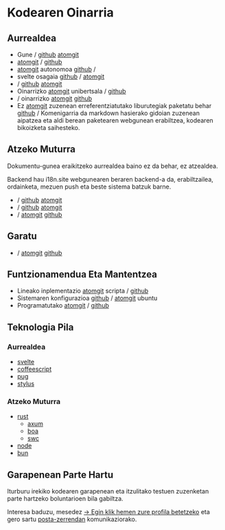 # Kodearen Oinarria

## Aurrealdea

* Gune / [github](https://github.com/i18n-site/site) [atomgit](https://atomgit.com/i18n/proto)
* [atomgit](https://atomgit.com/i18n/md) / [github](https://github.com/i18n-site/md)
* [atomgit](https://atomgit.com/i18n/18x) autonomoa [github](https://github.com/i18n-site/18x) /
* svelte osagaia [github](https://github.com/i18n-site/plugin) / [atomgit](https://atomgit.com/i18n/plugin)
* / [github](https://github.com/i18n-site/proto) [atomgit](https://atomgit.com/i18n/proto)
* Oinarrizko [atomgit](https://atomgit.com/i18n/lib) unibertsala / [github](https://github.com/i18n-site/lib)
* / oinarrizko [atomgit](https://atomgit.com/i18n/ie) [github](https://github.com/i18n-site/ie)
* Ez [atomgit](https://atomgit.com/i18n/x) zuzenean erreferentziatutako liburutegiak paketatu behar [github](https://github.com/i18n-site/x) /
  Komenigarria da markdown hasierako gidoian zuzenean aipatzea eta aldi berean paketearen webgunean erabiltzea, kodearen bikoizketa saihesteko.

## Atzeko Muturra

Dokumentu-gunea eraikitzeko aurrealdea baino ez da behar, ez atzealdea.

Backend hau i18n.site webgunearen beraren backend-a da, erabiltzailea, ordainketa, mezuen push eta beste sistema batzuk barne.

* / [github](https://github.com/i18n-api/srv) [atomgit](https://atomgit.com/i18n-api/srv)
* / [github](https://github.com/i18n-api/pub) [atomgit](https://atomgit.com/i18n-api/pub)
* / [atomgit](https://atomgit.com/i18n/rust) [github](https://github.com/i18n-site/rust)

## Garatu

* / [atomgit](https://atomgit.com/i18n-api/srv.docker) [github](https://github.com/i18n-api/srv.docker)

## Funtzionamendua Eta Mantentzea

* Lineako inplementazio [atomgit](https://atomgit.com/i18n-ops/ops) scripta / [github](https://github.com/i18n-ops/ops)
* Sistemaren konfigurazioa [github](https://github.com/i18n-ops/ubuntu) / [atomgit](https://atomgit.com/i18n-ops/ubuntu) ubuntu
* Programatutako [atomgit](https://atomgit.com/i18n/cron) / [github](https://github.com/i18n-cron/cron)

## Teknologia Pila

### Aurrealdea

* [svelte](//svelte.dev)
* [coffeescript](//coffeescript.org)
* [pug](https://github.com/pugjs/pug)
* [stylus](https://stylus.com)

### Atzeko Muturra

* [rust](//rust.org)
  * [axum](//github.com/tokio-rs/axum)
  * [boa](//github.com/boa-dev/boa)
  * [swc](//swc.rs)
* [node](//nodejs.org)
* [bun](//bun.dev)

## Garapenean Parte Hartu

Iturburu irekiko kodearen garapenean eta itzulitako testuen zuzenketan parte hartzeko boluntarioen bila gabiltza.

Interesa baduzu, mesedez [→ Egin klik hemen zure profila betetzeko](https://ggl.link/i18n) eta gero sartu [posta-zerrendan](https://groups.google.com/u/2/g/i18n-site) komunikaziorako.